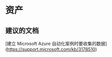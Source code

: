 
<properties
    pageTitle="assets"
    description="32501525Assets"
    service="microsoft.automation"
    resource="automationaccounts"
    authors="adoyle"
    displayorder=""
    selfHelpType="generic"
    supportTopicIds="32501525"
    resourceTags=""
    productPesIds="15607"
    cloudEnvironments="public"
/>


# 资产


## **建议的文档**
[建立 Microsoft Azure 自动化案例时要收集的数据] (https://support.microsoft.com/kb/3178510)


<!--HONumber=Aug16_HO3-->



